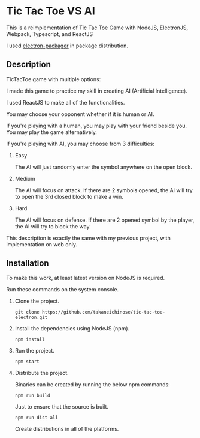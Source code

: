# Tic Tac Toe VS AI
This is a reimplementation of Tic Tac Toe Game with NodeJS, ElectronJS, Webpack, Typescript, and ReactJS

I used [electron-packager](https://github.com/electron/electron-packager) in package distribution.

## Description

TicTacToe game with multiple options:

I made this game to practice my skill in creating AI (Artificial Intelligence).

I used ReactJS to make all of the functionalities.

You may choose your opponent whether if it is human or AI.

If you're playing with a human, you may play with your friend beside you. You may play the game alternatively. 

If you're playing with AI, you may choose from 3 difficulties:

1. Easy

   The AI will just randomly enter the symbol anywhere on the open block.
   
1. Medium

   The AI will focus on attack. If there are 2 symbols opened, the AI will try to open the 3rd closed block to make a win.

1. Hard

   The AI will focus on defense. If there are 2 opened symbol by the player, the AI will try to block the way.

This description is exactly the same with my previous project, with implementation on web only.

## Installation

To make this work, at least latest version on NodeJS is required.

Run these commands on the system console.

1. Clone the project.

   ``` git clone https://github.com/takaneichinose/tic-tac-toe-electron.git ```

1. Install the dependencies using NodeJS (npm).

   ``` npm install ```

1. Run the project.

   ``` npm start ```

1. Distribute the project.

   Binaries can be created by running the below npm commands:
   
   ``` npm run build ```
   
   Just to ensure that the source is built.
   
   ``` npm run dist-all ```
   
   Create distributions in all of the platforms.
